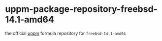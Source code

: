 # uppm-package-repository-freebsd-14.1-amd64

the official [uppm](https://github.com/leleliu008/uppm) formula repository for `freebsd-14.1-amd64`
